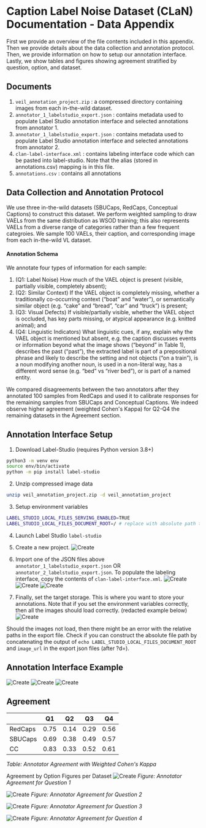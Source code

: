 # Caption Label Noise Dataset (CLaN) Documentation - Data Appendix

First we provide an overview of the file contents included in this appendix. Then we  provide details about the data collection and annotation protocol. Then, we provide information on how to setup our annotation interface. Lastly, we show tables and figures showing agreement stratified by question, option, and dataset.

## Documents
1. `veil_annotation_project.zip` : a compressed directory containing images from each in-the-wild dataset. 
2. `annotator_1_labelstudio_export.json` : contains metadata used to populate Label Studio annotation interface and selected annotations from annotator 1.
3. `annotator_1_labelstudio_export.json` : contains metadata used to populate Label Studio annotation interface and selected annotations from annotator 2.
4. `clan-label-interface.xml` : contains labeling interface code which can be pasted into label-studio. Note that the alias (stored in annotations.csv) mapping is in this file.
5. `annotations.csv` : contains all annotations

## Data Collection and Annotation Protocol
 We use three in-the-wild datasets (SBUCaps, RedCaps, Conceptual Captions) to construct this dataset. We perform weighted sampling to draw VAELs from the same distribution as WSOD training; this also represents VAELs from a diverse range of categories rather than a few frequent categroies. We sample 100 VAELs, their caption, and corresponding image from each in-the-wild VL dataset. 

#### Annotation Schema
We annotate four types of information for each sample:
1. (Q1: Label Noise) How much of the VAEL object is present (visible, partially visible, completely absent); 
2. (Q2: Similar Context) If the VAEL object is completely missing, whether a traditionally co-occurring context (“boat” and “water”), or semantically similar object (e.g. “cake” and “bread”, “car” and “truck”) is present; 
3. (Q3: Visual Defects) If visible/partially visible, whether the VAEL object is occluded, has key parts missing, or atypical appearance (e.g. knitted animal); and 
4. (Q4: Linguistic Indicators) What linguistic cues, if any, explain why the VAEL object is mentioned but absent, e.g. the caption discusses events or information beyond what the image shows (“beyond” in Table 1), describes the past (“past”), the extracted label is part of a prepositional phrase and likely to describe the setting and not objects (“on a train”), is a noun modifying another noun, is used in a non-literal way, has a different word sense (e.g. “bed” vs “river bed”), or is part of a named entity.

We compared disagreements between the two annotators after they annotated 100 samples from RedCaps and used it to calibrate responses for the remaining samples from SBUCaps and Conceptual Captions. We indeed observe higher agreement (weighted Cohen's Kappa) for Q2-Q4 the remaining datasets in the Agreement section.


## Annotation Interface Setup
1. Download Label-Studio (requires Python version 3.8+)
````bash
python3 -m venv env
source env/bin/activate
python -m pip install label-studio
````
2. Unzip compressed image data
````bash
unzip veil_annotation_project.zip -d veil_annotation_project
````
3. Setup environment variables
````bash
LABEL_STUDIO_LOCAL_FILES_SERVING_ENABLED=TRUE
LABEL_STUDIO_LOCAL_FILES_DOCUMENT_ROOT=/ # replace with absolute path to the parent directory of veil_annotation_project
````
4. Launch Label Studio `label-studio`
5. Create a new project.
![Create](./figures/step_1.png)

6. Import one of the JSON files above `annotator_1_labelstudio_export.json` OR `annotator_2_labelstudio_export.json`. To populate the labeling interface, copy the contents of `clan-label-interface.xml`.
![Create](./figures/data_import.png)
![Create](./figures/custom_template.png)
![Create](./figures/labeling_setup.png)

7. Finally, set the target storage. This is where you want to store your annotations. Note that if you set the environment variables correctly, then all the images should load correctly. (redacted example below)
![Create](./figures/set_cloud_storage_var.png)

Should the images not load, then there might be an error with the relative paths in the export file. Check if you can construct the absolute file path by concatenating the output of `echo LABEL_STUDIO_LOCAL_FILES_DOCUMENT_ROOT` and `image_url` in the export json files (after ?d=).

## Annotation Interface Example

![Create](./figures/ex_top.png)
![Create](./figures/ex_mid.png)
![Create](./figures/ex_bot.png)



## Agreement

|          | Q1     | Q2   | Q3   | Q4     |
|----------|--------|------|------|--------|
| RedCaps | 0.75  | 0.14 |0.29 | 0.56|
| SBUCaps | 0.69  |0.38 |0.49  | 0.57 |
| CC | 0.83 | 0.33 | 0.52 | 0.61 |
_Table: Annotator Agreement with Weighted Cohen's Kappa_

Agreement by Option Figures per Dataset
![Create](./figures/q1.png)
_Figure: Annotator Agreement for Question 1_


![Create](./figures/q2.png)
_Figure: Annotator Agreement for Question 2_

![Create](./figures/q3.png)
_Figure: Annotator Agreement for Question 3_

![Create](./figures/q4.png)
_Figure: Annotator Agreement for Question 4_
